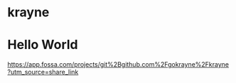 # krayne
# Hello World
https://app.fossa.com/projects/git%2Bgithub.com%2Fgokrayne%2Fkrayne?utm_source=share_link
